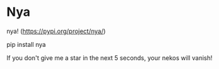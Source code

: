 # Nya
nya! (https://pypi.org/project/nya/)
  
pip install nya  
  
If you don't give me a star in the next 5 seconds, your nekos will vanish!
